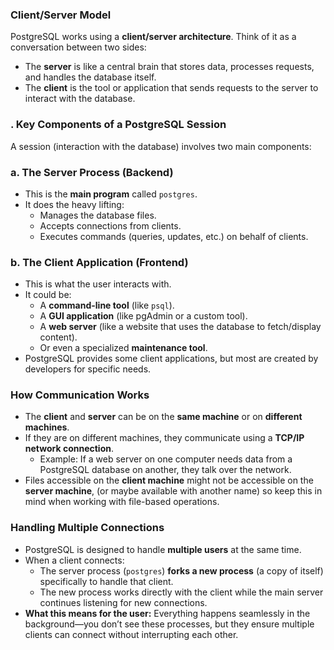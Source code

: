 ### **Client/Server Model**

PostgreSQL works using a **client/server architecture**. Think of it as a conversation between two sides:

- The **server** is like a central brain that stores data, processes requests, and handles the database itself.
- The **client** is the tool or application that sends requests to the server to interact with the database.

### . **Key Components of a PostgreSQL Session**

A session (interaction with the database) involves two main components:

### a. **The Server Process (Backend)**

- This is the **main program** called `postgres`.
- It does the heavy lifting:
  - Manages the database files.
  - Accepts connections from clients.
  - Executes commands (queries, updates, etc.) on behalf of clients.

### b. **The Client Application (Frontend)**

- This is what the user interacts with.
- It could be:
  - A **command-line tool** (like `psql`).
  - A **GUI application** (like pgAdmin or a custom tool).
  - A **web server** (like a website that uses the database to fetch/display content).
  - Or even a specialized **maintenance tool**.
- PostgreSQL provides some client applications, but most are created by developers for specific needs.

### **How Communication Works**

- The **client** and **server** can be on the **same machine** or on **different machines**.
- If they are on different machines, they communicate using a **TCP/IP network connection**.
  - Example: If a web server on one computer needs data from a PostgreSQL database on another, they talk over the network.
- Files accessible on the **client machine** might not be accessible on the **server machine**, (or maybe available with another name) so keep this in mind when working with file-based operations.

### **Handling Multiple Connections**

- PostgreSQL is designed to handle **multiple users** at the same time.
- When a client connects:
  - The server process (`postgres`) **forks a new process** (a copy of itself) specifically to handle that client.
  - The new process works directly with the client while the main server continues listening for new connections.
- **What this means for the user:** Everything happens seamlessly in the background—you don’t see these processes, but they ensure multiple clients can connect without interrupting each other.
